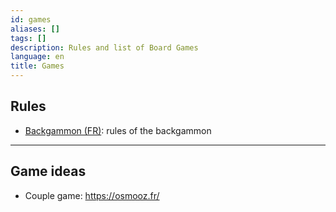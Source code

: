 ```yaml
---
id: games
aliases: []
tags: []
description: Rules and list of Board Games
language: en
title: Games
---
```


## Rules

- [Backgammon (FR)](https://www.ffbg.fr/backgammon/regles-du-jeu): rules of the backgammon

---
## Game ideas

- Couple game: https://osmooz.fr/